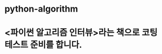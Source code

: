 # python-algorithm
<파이썬 알고리즘 인터뷰>라는 책으로 코팅테스트 준비를 합니다.
============================================================

